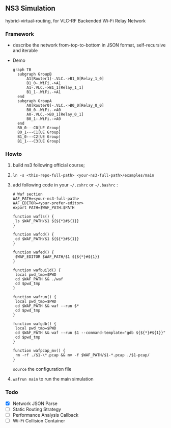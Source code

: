 ## NS3 Simulation

hybrid-virtual-routing, for VLC-RF Backended Wi-Fi Relay Network

### Framework

* describe the network from-top-to-bottom in JSON format, self-recursive and iterable

* Demo

  ```mermaid
  graph TB
  	subgraph GroupB
  		A1[Router1]-.VLC.->B1_0[Relay_1_0]
  		B1_0-.WiFi.->A1
  		A1-.VLC.->B1_1[Relay_1_1]
  		B1_1-.WiFi.->A1
  	end
  	subgraph GroupA
  		A0[Router0]-.VLC.->B0_0[Relay_0_0]
  		B0_0-.WiFi.->A0
  		A0-.VLC.->B0_1[Relay_0_1]
  		B0_1-.WiFi.->A0
  	end
  	B0_0---C0[UE Group]
  	B0_1---C1[UE Group]
  	B1_0---C2[UE Group]
  	B1_1---C3[UE Group]
  ```

### Howto

1. build ns3 following official course;

2. `ln -s <this-repo-full-path> <your-ns3-full-path>/examples/main`

3. add following code in your `~/.zshrc` or `~/.bashrc` :

   ```shell
   # Waf section
   WAF_PATH=<your-ns3-full-path>
   WAF_EDITOR=<your-prefer-editor>
   export PATH=$WAF_PATH:$PATH

   function wafls() {
   	ls $WAF_PATH/$1 ${${*}#${1}}
   }

   function wafcd() {
   	cd $WAF_PATH/$1 ${${*}#${1}}
   }

   function wafed() {
   	$WAF_EDITOR $WAF_PATH/$1 ${${*}#${1}}
   }

   function wafbuild() {
   	local pwd_tmp=$PWD
   	cd $WAF_PATH &&	./waf
   	cd $pwd_tmp
   }

   function wafrun() {
   	local pwd_tmp=$PWD
   	cd $WAF_PATH &&	waf --run $*
   	cd $pwd_tmp
   }

   function wafgdb() {
   	local pwd_tmp=$PWD
   	cd $WAF_PATH &&	waf --run $1 --command-template="gdb ${${*}#${1}}"
   	cd $pwd_tmp
   }

   function wafpcap_mv() {
   	rm -rf ./$1-\*.pcap && mv -f $WAF_PATH/$1-*.pcap ./$1-pcap/
   }
   ```

   `source` the configuration file

4. `wafrun main` to run the main simulation

### Todo
- [x] Network JSON Parse
- [ ] Static Routing Strategy
- [ ] Performance Analysis Callback
- [ ] Wi-Fi Collision Container
